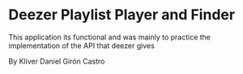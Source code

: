 # Deezer Playlist Player and Finder
This application its functional and was mainly to practice the implementation of the API that deezer gives

By Kliver Daniel Girón Castro
